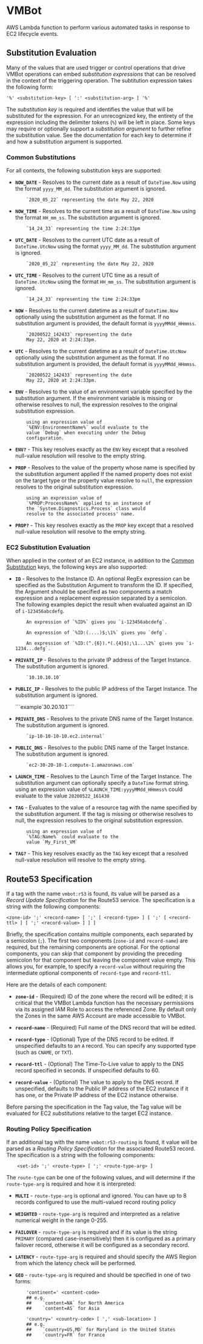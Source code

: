 # VMBot
AWS Lambda function to perform various automated tasks in response to EC2 lifecycle events.

## Substitution Evaluation

Many of the values that are used trigger or control operations that drive VMBot operations
can embed _substitution expressions_ that can be resolved in the context of the triggering
operation.  The subtitution expression takes the following form:

```code
'%' <substitution-key> [ ':' <substitution-arg> ] '%'
```

The _substitution key_ is required and identifies the value that will be substituted for
the expression.  For an unrecognized key, the entirety of the expression including the
delimiter tokens (`%`) will be left in place.  Some keys may require or optionally support
a _substitution argument_ to further refine the substitution value.  See the documentation
for each key to determine if and how a substitution argument is supported.

### Common Substitutions

For all contexts, the following substitution keys are supported:

* **`NOW_DATE`** - Resolves to the current date as a result
    of `DateTime.Now` using the format `yyyy_MM_dd`.
    The substitution argument is ignored.

    ```example
        `2020_05_22` representing the date May 22, 2020
    ```

* **`NOW_TIME`** - Resolves to the current time as a result
    of `DateTime.Now` using the format `HH_mm_ss`.
    The substitution argument is ignored.

    ```example
        `14_24_33` representing the time 2:24:33pm
    ```

* **`UTC_DATE`** - Resolves to the current UTC date as a result
    of `DateTime.UtcNow` using the format `yyyy_MM_dd`.
    The substitution argument is ignored.

    ```example
        `2020_05_22` representing the date May 22, 2020
    ```

* **`UTC_TIME`** - Resolves to the current UTC time as a result
    of `DateTime.UtcNow` using the format `HH_mm_ss`.
    The substitution argument is ignored.

    ```example
        `14_24_33` representing the time 2:24:33pm
    ```

* **`NOW`** - Resolves to the current datetime as a result
    of `DateTime.Now` optionally using the substitution
    argument as the format.  If no substitution argument is
    provided, the default format is `yyyyMMdd_HHmmss`.

    ```example
        `20200522_142433` representing the date
        May 22, 2020 at 2:24:33pm.
    ```

* **`UTC`** - Resolves to the current datetime as a result
    of `DateTime.UtcNow` optionally using the substitution
    argument as the format.  If no substitution argument is
    provided, the default format is `yyyyMMdd_HHmmss`.

    ```example
        `20200522_142433` representing the date
        May 22, 2020 at 2:24:33pm.
    ```

* **`ENV`** - Resolves to the value of an environment variable
    specified by the substitution argument.
    If the environment variable is missing or otherwise resolves
    to null, the expression resolves to the original substitution
    expression.

    ```example
        using an expression value of
        `%ENV:EnvironmentName%` would evaluate to the
        value `Debug` when executing under the Debug
        configuration.
    ```

* **`ENV?`** - This key resolves exactly as the `ENV`
    key except that a resolved null-value resolution
    will resolve to the empty string.
* **`PROP`** - Resolves to the value of the property whose
    name is specified by the substitution argument applied
    If the named property does not exist on the target type
    or the property value resolve to `null`, the
    expression resolves to the original substitution
    expression.

    ```example
        using an expression value of
        `%PROP:ProcessName%` applied to an instance of
        the `System.Diagnostics.Process` class would
        resolve to the associated process' name.
    ```

* **`PROP?`** - This key resolves exactly as the `PROP`
    key except that a resolved null-value resolution
    will resolve to the empty string.


### EC2 Substitution Evaluation

When applied in the context of an EC2 instance, in addition to the
[Common Substitution](#common-substitutions) keys, the following
keys are also supported:

* **`ID`** - Resolves to the Instance ID.
    An optional RegEx expression can be specified as
    the Substitution Argument to transform the ID.  If
    specified, the Argument should be specified as two
    components a match expression and a replacement expression
    separated by a semicolon.  The following examples depict
    the result when evaluated against an ID of `i-123456abcdefg`.

    ```example
        An expression of `%ID%` gives you `i-123456abcdefg`.
    ```

    ```example
        An expression of `%ID:(....)$;\1%` gives you `defg`.
    ```

    ```example
        An expression of `%ID:(^.{6}).*(.{4}$);\1...\2%` gives you `i-1234...defg`.
    ```

* **`PRIVATE_IP`** - Resolves to the private IP address of the Target Instance.
    The substitution argument is ignored.

    ```example
        `10.10.10.10`
    ```

* **`PUBLIC_IP`** - Resolves to the public IP address of the Target Instance.
    The substitution argument is ignored.

    ```example`30.20.10.1````

* **`PRIVATE_DNS`** - Resolves to the private DNS name of the Target Instance.
    The substitution argument is ignored.

    ```example
        `ip-10-10-10-10.ec2.internal`
    ```

* **`PUBLIC_DNS`** - Resolves to the public DNS name of the Target Instance.
    The substitution argument is ignored.

    ```example
        `ec2-30-20-10-1.compute-1.amazonaws.com`
    ```

* **`LAUNCH_TIME`** - Resolves to the Launch Time of the Target Instance.
    The substitution argument can optionally specify a `DateTime`
    format string.
        using an expression value of
        `%LAUNCH_TIME:yyyyMMdd_HHmmss%` could evaluate to the
        value `20200522_161430`

* **`TAG`** - Evaluates to the value of a resource tag with the name
    specified by the substitution argument.
    If the tag is missing or otherwise resolves to null,
    the expression resolves to the original substitution
    expression.

    ```example
        using an expression value of
        `%TAG:Name%` could evaluate to the
        value `My_First_VM`
    ```

* **`TAG?`** - This key resolves exactly as the `TAG`
    key except that a resolved null-value resolution
    will resolve to the empty string.

## Route53 Specification

If a tag with the name `vmbot:r53` is found, its value will be parsed as a
_Record Update Specification_ for the Route53 service.  The specification is
a string with the following components:

```code
<zone-id> ';' <record-name> [ ';' [ <record-type> ] [ ';' [ <record-ttl> ] [ ';' <record-value> ] ] ]
```

Briefly, the specification contains multiple components, each separated by a
semicolon (`;`).  The first two components (`zone-id` and `record-name`) are
required, but the remaining components are optional.  For the optional
components, you can _skip_ that component by providing the preceding semicolon
for that component but leaving the component value empty.  This allows you, for
example, to specify a `record-value` without requiring the intermediate optional
components of `record-type` and `record-ttl`.

Here are the details of each component:

* **`zone-id`** - (Required) ID of the zone where the record will be edited; it is
  critical that the VMBot Lambda function has the necessary permissions via
  its assigned IAM Role to access the referenced Zone.  By default only the
  Zones in the same AWS Account are made accessible to VMBot.

* **`record-name`** - (Required) Full name of the DNS record that will be edited.

* **`record-type`** - (Optional) Type of the DNS record to be edited.  If unspecified
  defaults to an `A` record.  You can specify any supported type (such as `CNAME`,
  or `TXT`).

* **`record-ttl`** - (Optional) The Time-To-Live value to apply to the DNS record
  specified in seconds. If unspecified defaults to 60.

* **`record-value`** - (Optional) The value to apply to the DNS record.
  If unspecified, defaults to the Public IP address of the EC2 instance if it
  has one, or the Private IP address of the EC2 instance otherwise.

Before parsing the specification in the Tag value, the Tag value will be evaluated
for EC2 _substitutions_ relative to the target EC2 instance.

### Routing Policy Specification

If an additional tag with the name `vmbot:r53-routing` is found, it value will be
parsed as a _Routing Policy Specification_ for the associated Route53 record.  The
specification is a string with the following components:

```code
    <set-id> ';' <route-type> [ ';' <route-type-arg> ]
```

The `route-type` can be one of the following values, and will determine
if the `route-type-arg` is required and how it is interpreted:

* **`MULTI`** - `route-type-arg` is optional and ignored.
            You can have up to 8 records configured to use
            the multi-valued record routing policy

* **`WEIGHTED`** - `route-type-arg` is required and interpreted as
            a relative numerical weight in the range 0-255.

* **`FAILOVER`** - `route-type-arg` is required and if its value is
            the string `PRIMARY` (compared case-insensitively) then it is
            configured as a primary failover record, otherwise it will be
            configured as a secondary record.

* **`LATENCY`** - `route-type-arg` is required and should specify
            the AWS Region from which the latency check will be performed.

* **`GEO`** - `route-type-arg` is required and should be specified
            in one of two forms:

    ```code
        'continent=' <content-code>
        ## e.g.
        ##    `content=NA` for North America
        ##    `content=AS` for Asia

        'country=' <country-code> [ ',' <sub-location> ]
        ## e.g.
        ##    `country=US,MD` for Maryland in the United States
        ##    `country=FR` for France
    ```
